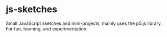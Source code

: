 # js-sketches
Small JavaScript sketches and mini-projects, mainly uses the p5.js library. For fun, learning, and experimentation.
